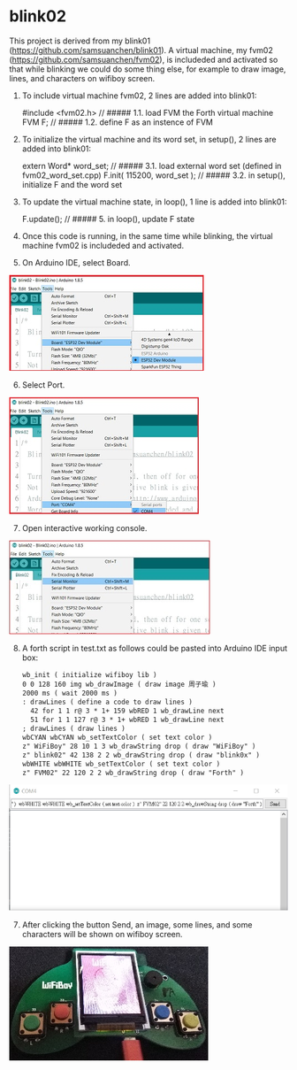# blink02
This project is derived from my blink01 (https://github.com/samsuanchen/blink01). A virtual machine, my fvm02 (https://github.com/samsuanchen/fvm02), is includeded and activated so that while blinking we could do some thing else, for example to draw image, lines, and characters on wifiboy screen.

01. To include virtual machine fvm02, 2 lines are added into blink01:

    #include <fvm02.h>                                  // ##### 1.1. load FVM the Forth virtual machine
    FVM F;                                              // ##### 1.2. define F as an instence of FVM


02. To initialize the virtual machine and its word set, in setup(), 2 lines are added into blink01:

      extern Word* word_set;                            // ##### 3.1. load external word set (defined in fvm02_word_set.cpp)
      F.init( 115200, word_set );                       // ##### 3.2. in setup(), initialize F and the word set


03. To update the virtual machine state, in loop(), 1 line is added into blink01:

      F.update();                                       // ##### 5. in loop(), update F state


04. Once this code is running, in the same time while blinking, the virtual machine fvm02 is includeded and activated.

05. On Arduino IDE, select Board.

![width:50%; height:50%;](https://github.com/samsuanchen/blink02/blob/master/selectBoard.jpg)

06. Select Port.

![width:50%; height:50%;](https://github.com/samsuanchen/blink02/blob/master/selectPort.jpg)

07. Open interactive working console. 

![width:50%; height:50%;](https://github.com/samsuanchen/blink02/blob/master/openConsole.jpg)

08. A forth script in test.txt as follows could be pasted into Arduino IDE input box:

        wb_init ( initialize wifiboy lib )
        0 0 128 160 img wb_drawImage ( draw image 周子瑜 )
        2000 ms ( wait 2000 ms )
        : drawLines ( define a code to draw lines )
          42 for 1 1 r@ 3 * 1+ 159 wbRED 1 wb_drawLine next 
          51 for 1 1 127 r@ 3 * 1+ wbRED 1 wb_drawLine next
        ; drawLines ( draw lines )
        wbCYAN wbCYAN wb_setTextColor ( set text color )
        z" WiFiBoy" 28 10 1 3 wb_drawString drop ( draw "WiFiBoy" )
        z" blink02" 42 138 2 2 wb_drawString drop ( draw "blink0x" )
        wbWHITE wbWHITE wb_setTextColor ( set text color )
        z" FVM02" 22 120 2 2 wb_drawString drop ( draw "Forth" )

![width:50%; height:50%;](https://github.com/samsuanchen/blink02/blob/master/pasteScript.jpg)

07. After clicking the button Send, an image, some lines, and some characters will be shown on wifiboy screen.

![width:50%; height:50%;](https://github.com/samsuanchen/blink02/blob/master/drawScreen.jpg)
